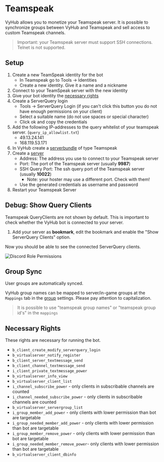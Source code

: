 # Teamspeak

VyHub allows you to monetize your Teamspeak server. It is possible to synchronize groups between VyHub and Teamspeak and sell access to custom Teamspeak channels.

>Important: your Teamspeak server must support SSH connections. Telnet is not supported.

## Setup

1. Create a new TeamSpeak identity for the bot
    - In Teamspeak go to Tools -> Identities
    - Create a new identity. Give it a name and a nickname
2. Connect to your TeamSpeak server with the new identity
3. Give your bot identity the [necessary rights](#necessary-rights)
4. Create a ServerQuery login
    - Tools -> ServerQuery Login (if you can't click this button you do not have enough permissions on your client)
    - Select a suitable name (do not use spaces or special character)
    - Click ok and copy the credentials
5. Add the following IP-addresses to the query whitelist of your teamspeak server. (`query_ip_allowlist.txt`)
    - 49.13.24.141
    - 168.119.53.171
6. In VyHub create a [serverbundle](../guide/server.md) of type Teamspeak
7. Create a [server](../guide/server.md)
    - Address: The address you use to connect to your Teamspeak server
    - Port: The port of the Teamspeak server (usually **9987**)
    - SSH Query Port: The ssh query port of the Teamspeak server (usually **10022**)
        - Note: your hoster may use a different port. Check with them!
    - Use the generated credentials as username and password
8. Restart your Teamspeak Server

## Debug: Show Query Clients

Teamspeak QueryClients are not shown by default. This is important to check whether the VyHub bot is connected to your server.

1. Add your server as **bookmark**, edit the bookmark and enable the "Show ServerQuery Clients" option.

Now you should be able to see the connected ServerQuery clients.

![Discord Role Permissions](../assets/game_integration_guide/teamspeak_edit_bookmark.png)



## Group Sync
User groups are automatically synced.

VyHub group names can be mapped to server/in-game groups at the `Mappings` tab in the [group](../guide/group.md) settings. Please pay attention to capitalization.  

> It is possible to use "teamspeak group names" or "teamspeak group id's" in the `mappings` 


## Necessary Rights
These rights are necessary for running the bot.

- `b_client_create_modify_serverquery_login`
- `b_virtualserver_notify_register`
- `b_client_server_textmessage_send`
- `b_client_channel_textmessage_send`
- `i_client_private_textmessage_power`
- `b_virtualserver_info_view`
- `b_virtualserver_client_list`
- `i_channel_subscribe_power` - only clients in subscribable channels are counted
- `i_channel_needed_subscribe_power` - only clients in subscribable channels are counted
- `b_virtualserver_servergroup_list`
- `i_group_member_add_power` - only clients with lower permission than bot are targetable
- `i_group_needed_member_add_power` - only clients with lower permission than bot are targetable
- `i_group_member_remove_power` - only clients with lower permission than bot are targetable
- `i_group_needed_member_remove_power`- only clients with lower permission than bot are targetable
- `b_virtualserver_client_dbinfo`
